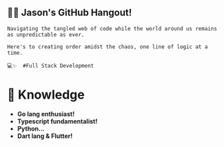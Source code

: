 ## 👨‍💻 Jason's GitHub Hangout!

```
Navigating the tangled web of code while the world around us remains as unpredictable as ever.

Here's to creating order amidst the chaos, one line of logic at a time.

💻✨  #Full Stack Development 
```

# 🔭 Knowledge

- **Go lang enthusiast!**
- **Typescript fundamentalist!**
- **Python...**
- **Dart lang & Flutter!**





<!--
**JSayWhat/JSayWhat** is a ✨ _special_ ✨ repository because its `README.md` (this file) appears on your GitHub profile.

Here are some ideas to get you started:

- 🔭 I’m currently working on ...
- 🌱 I’m currently learning ...
- 👯 I’m looking to collaborate on ...
- 🤔 I’m looking for help with ...
- 💬 Ask me about ...
- 📫 How to reach me: ...
- 😄 Pronouns: ...
- ⚡ Fun fact: ...
-->

